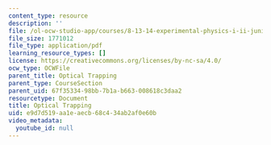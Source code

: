 ```yaml
---
content_type: resource
description: ''
file: /ol-ocw-studio-app/courses/8-13-14-experimental-physics-i-ii-junior-lab-fall-2016-spring-2017/e9d7d519aa1eaecb68c434ab2af0e60b_MIT8_13-14F16-S17exp51.pdf
file_size: 1771012
file_type: application/pdf
learning_resource_types: []
license: https://creativecommons.org/licenses/by-nc-sa/4.0/
ocw_type: OCWFile
parent_title: Optical Trapping
parent_type: CourseSection
parent_uid: 67f35334-98bb-7b1a-b663-008618c3daa2
resourcetype: Document
title: Optical Trapping
uid: e9d7d519-aa1e-aecb-68c4-34ab2af0e60b
video_metadata:
  youtube_id: null
---
```

